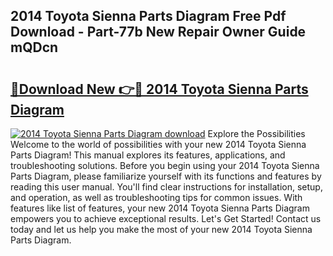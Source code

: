 ## 2014 Toyota Sienna Parts Diagram Free Pdf Download - Part-77b New Repair Owner Guide mQDcn

# <h2><a href="http://dfk2fb4.blite.top/?on=2014+Toyota+Sienna+Parts+Diagram">🔗Download New 👉🔴 2014 Toyota Sienna Parts Diagram</a></h2>

[![2014 Toyota Sienna Parts Diagram download](https://i.imgur.com/lujVjoI.png)](http://dfk2fb4.blite.top/?on=2014+Toyota+Sienna+Parts+Diagram)
Explore the Possibilities Welcome to the world of possibilities with your new 2014 Toyota Sienna Parts Diagram! This manual explores its features, applications, and troubleshooting solutions. Before you begin using your 2014 Toyota Sienna Parts Diagram, please familiarize yourself with its functions and features by reading this user manual. You'll find clear instructions for installation, setup, and operation, as well as troubleshooting tips for common issues. With features like list of features, your new 2014 Toyota Sienna Parts Diagram empowers you to achieve exceptional results. Let's Get Started! Contact us today and let us help you make the most of your new 2014 Toyota Sienna Parts Diagram.
